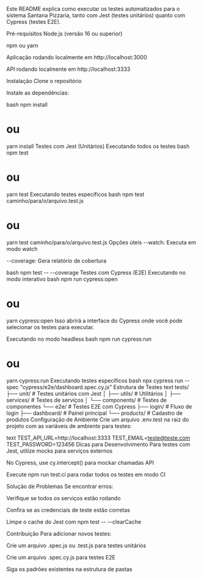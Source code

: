 Este README explica como executar os testes automatizados para o sistema Santana Pizzaria, tanto com Jest (testes unitários) quanto com Cypress (testes E2E).

Pré-requisitos
Node.js (versão 16 ou superior)

npm ou yarn

Aplicação rodando localmente em http://localhost:3000

API rodando localmente em http://localhost:3333

Instalação
Clone o repositório

Instale as dependências:

bash
npm install
# ou
yarn install
Testes com Jest (Unitários)
Executando todos os testes
bash
npm test
# ou
yarn test
Executando testes específicos
bash
npm test caminho/para/o/arquivo.test.js
# ou
yarn test caminho/para/o/arquivo.test.js
Opções úteis
--watch: Executa em modo watch

--coverage: Gera relatório de cobertura

bash
npm test -- --coverage
Testes com Cypress (E2E)
Executando no modo interativo
bash
npm run cypress:open
# ou
yarn cypress:open
Isso abrirá a interface do Cypress onde você pode selecionar os testes para executar.

Executando no modo headless
bash
npm run cypress:run
# ou
yarn cypress:run
Executando testes específicos
bash
npx cypress run --spec "cypress/e2e/dashboard.spec.cy.js"
Estrutura de Testes
text
tests/
├── unit/               # Testes unitários com Jest
│   ├── utils/          # Utilitários
│   ├── services/       # Testes de serviços
│   └── components/     # Testes de componentes
└── e2e/                # Testes E2E com Cypress
    ├── login/          # Fluxo de login
    ├── dashboard/      # Painel principal
    └── products/       # Cadastro de produtos
Configuração de Ambiente
Crie um arquivo .env.test na raiz do projeto com as variáveis de ambiente para testes:

text
TEST_API_URL=http://localhost:3333
TEST_EMAIL=teste@teste.com
TEST_PASSWORD=123456
Dicas para Desenvolvimento
Para testes com Jest, utilize mocks para serviços externos

No Cypress, use cy.intercept() para mockar chamadas API

Execute npm run test:ci para rodar todos os testes em modo CI

Solução de Problemas
Se encontrar erros:

Verifique se todos os serviços estão rodando

Confira se as credenciais de teste estão corretas

Limpe o cache do Jest com npm test -- --clearCache

Contribuição
Para adicionar novos testes:

Crie um arquivo .spec.js ou .test.js para testes unitários

Crie um arquivo .spec.cy.js para testes E2E

Siga os padrões existentes na estrutura de pastas
